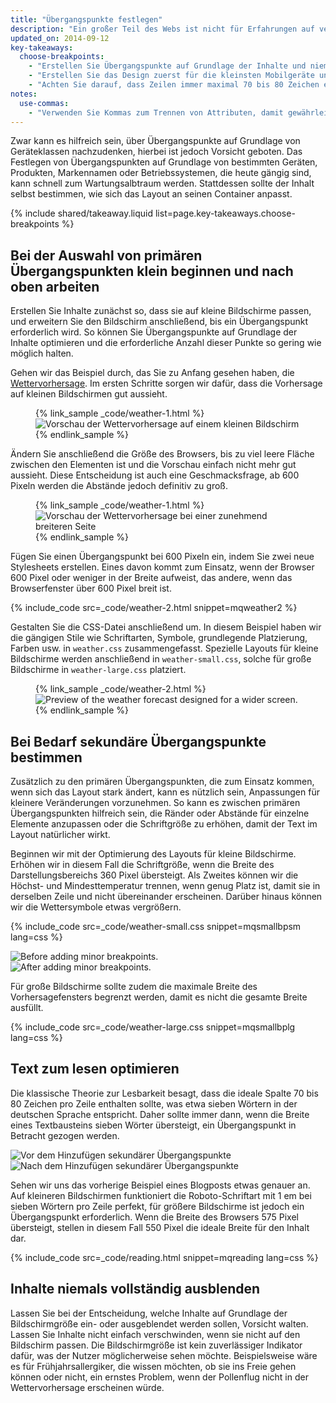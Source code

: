 ```yaml
---
title: "Übergangspunkte festlegen"
description: "Ein großer Teil des Webs ist nicht für Erfahrungen auf verschiedenen Geräten optimiert. Erlernen Sie die Grundlagen, mit denen Ihre Website auf Mobilgeräten, Desktopcomputern und jeglichen anderen Geräten mit einem Bildschirm funktioniert."
updated_on: 2014-09-12
key-takeaways:
  choose-breakpoints:
    - "Erstellen Sie Übergangspunkte auf Grundlage der Inhalte und niemals auf Grundlage bestimmter Geräte, Produkte oder Marken."
    - "Erstellen Sie das Design zuerst für die kleinsten Mobilgeräte und erweitern Sie die Erfahrung anschließend auf den zusätzlichen Platz, der auf größeren Anzeigen verfügbar ist."
    - "Achten Sie darauf, dass Zeilen immer maximal 70 bis 80 Zeichen enthalten."
notes:
  use-commas:
    - "Verwenden Sie Kommas zum Trennen von Attributen, damit gewährleistet ist, dass auch ältere Browser diese Attribute richtig verarbeiten können."
---
```


<p class="intro">
  Zwar kann es hilfreich sein, über Übergangspunkte auf Grundlage von Geräteklassen nachzudenken, hierbei ist jedoch Vorsicht geboten. Das Festlegen von Übergangspunkten auf Grundlage von bestimmten Geräten, Produkten, Markennamen oder Betriebssystemen, die heute gängig sind, kann schnell zum Wartungsalbtraum werden. Stattdessen sollte der Inhalt selbst bestimmen, wie sich das Layout an seinen Container anpasst.
</p>



{% include shared/takeaway.liquid list=page.key-takeaways.choose-breakpoints %}

## Bei der Auswahl von primären Übergangspunkten klein beginnen und nach oben arbeiten

Erstellen Sie Inhalte zunächst so, dass sie auf kleine Bildschirme passen, und erweitern Sie den Bildschirm anschließend, bis ein Übergangspunkt erforderlich wird. So können Sie Übergangspunkte auf Grundlage der Inhalte optimieren und die erforderliche Anzahl dieser Punkte so gering wie möglich halten.

Gehen wir das Beispiel durch, das Sie zu Anfang gesehen haben, die [Wettervorhersage]({{site.fundamentals}}/layouts/rwd-fundamentals/index.html).
Im ersten Schritte sorgen wir dafür, dass die Vorhersage auf kleinen Bildschirmen gut aussieht.

<figure>
  {% link_sample _code/weather-1.html %}
    <img src="imgs/weather-1.png" class="center" srcset="imgs/weather-1.png 1x, imgs/weather-1-2x.png 2x" alt="Vorschau der Wettervorhersage auf einem kleinen Bildschirm">
  {% endlink_sample %}
</figure>

Ändern Sie anschließend die Größe des Browsers, bis zu viel leere Fläche zwischen den Elementen ist und die Vorschau einfach nicht mehr gut aussieht. Diese Entscheidung ist auch eine Geschmacksfrage, ab 600 Pixeln werden die Abstände jedoch definitiv zu groß.

<figure>
  {% link_sample _code/weather-1.html %}
    <img src="imgs/weather-2.png" class="center" srcset="imgs/weather-2.png 1x, imgs/weather-2-2x.png 2x" alt="Vorschau der Wettervorhersage bei einer zunehmend breiteren Seite">
  {% endlink_sample %}
</figure>

Fügen Sie einen Übergangspunkt bei 600 Pixeln ein, indem Sie zwei neue Stylesheets erstellen. Eines davon kommt zum Einsatz, wenn der Browser 600 Pixel oder weniger in der Breite aufweist, das andere, wenn das Browserfenster über 600 Pixel breit ist.

{% include_code src=_code/weather-2.html snippet=mqweather2 %}

Gestalten Sie die CSS-Datei anschließend um. In diesem Beispiel haben wir die gängigen Stile wie Schriftarten, Symbole, grundlegende Platzierung, Farben usw. in `weather.css` zusammengefasst. Spezielle Layouts für kleine Bildschirme werden anschließend in `weather-small.css`, solche für große Bildschirme in `weather-large.css` platziert.

<figure>
  {% link_sample _code/weather-2.html %}
    <img src="imgs/weather-3.png" class="center" srcset="imgs/weather-3.png 1x, imgs/weather-3-2x.png 2x" alt="Preview of the weather forecast designed for a wider screen.">
  {% endlink_sample %}
</figure>

## Bei Bedarf sekundäre Übergangspunkte bestimmen

Zusätzlich zu den primären Übergangspunkten, die zum Einsatz kommen, wenn sich das Layout stark ändert, kann es nützlich sein, Anpassungen für kleinere Veränderungen vorzunehmen. So kann es zwischen primären Übergangspunkten hilfreich sein, die Ränder oder Abstände für einzelne Elemente anzupassen oder die Schriftgröße zu erhöhen, damit der Text im Layout natürlicher wirkt.

Beginnen wir mit der Optimierung des Layouts für kleine Bildschirme. Erhöhen wir in diesem Fall die Schriftgröße, wenn die Breite des Darstellungsbereichs 360 Pixel übersteigt. Als Zweites können wir die Höchst- und Mindesttemperatur trennen, wenn genug Platz ist, damit sie in derselben Zeile und nicht übereinander erscheinen. Darüber hinaus können wir die Wettersymbole etwas vergrößern.

{% include_code src=_code/weather-small.css snippet=mqsmallbpsm lang=css %}

<div class="mdl-grid">
  <div class="mdl-cell mdl-cell--6--col">
    <img src="imgs/weather-4-l.png" srcset="imgs/weather-4-l.png 1x, imgs/weather-4-l-2x.png 2x" alt="Before adding minor breakpoints.">
  </div>

  <div class="mdl-cell mdl-cell--6--col">
    <img src="imgs/weather-4-r.png" srcset="imgs/weather-4-r.png 1x, imgs/weather-4-r-2x.png 2x" alt="After adding minor breakpoints.">
  </div>
</div>

Für große Bildschirme sollte zudem die maximale Breite des Vorhersagefensters begrenzt werden, damit es nicht die gesamte Breite ausfüllt.

{% include_code src=_code/weather-large.css snippet=mqsmallbplg lang=css %}

## Text zum lesen optimieren

Die klassische Theorie zur Lesbarkeit besagt, dass die ideale Spalte 70 bis 80 Zeichen pro Zeile enthalten sollte, was etwa sieben Wörtern in der deutschen Sprache entspricht. Daher sollte immer dann, wenn die Breite eines Textbausteins sieben Wörter übersteigt, ein Übergangspunkt in Betracht gezogen werden.

<div class="mdl-grid">
  <div class="mdl-cell mdl-cell--6--col">
    <img src="imgs/reading-ph.png" srcset="imgs/reading-ph.png 1x, imgs/reading-ph-2x.png 2x" alt="Vor dem Hinzufügen sekundärer Übergangspunkte">
  </div>

  <div class="mdl-cell mdl-cell--6--col">
    <img src="imgs/reading-de.png" srcset="imgs/reading-de.png 1x, imgs/reading-de-2x.png 2x" alt="Nach dem Hinzufügen sekundärer Übergangspunkte">
  </div>
</div>

Sehen wir uns das vorherige Beispiel eines Blogposts etwas genauer an. Auf kleineren Bildschirmen funktioniert die Roboto-Schriftart mit 1 em bei sieben Wörtern pro Zeile perfekt, für größere Bildschirme ist jedoch ein Übergangspunkt erforderlich. Wenn die Breite des Browsers 575 Pixel übersteigt, stellen in diesem Fall 550 Pixel die ideale Breite für den Inhalt dar.

{% include_code src=_code/reading.html snippet=mqreading lang=css %}

## Inhalte niemals vollständig ausblenden

Lassen Sie bei der Entscheidung, welche Inhalte auf Grundlage der Bildschirmgröße ein- oder ausgeblendet werden sollen, Vorsicht walten.
Lassen Sie Inhalte nicht einfach verschwinden, wenn sie nicht auf den Bildschirm passen. Die Bildschirmgröße ist kein zuverlässiger Indikator dafür, was der Nutzer möglicherweise sehen möchte. Beispielsweise wäre es für Frühjahrsallergiker, die wissen möchten, ob sie ins Freie gehen können oder nicht, ein ernstes Problem, wenn der Pollenflug nicht in der Wettervorhersage erscheinen würde.




